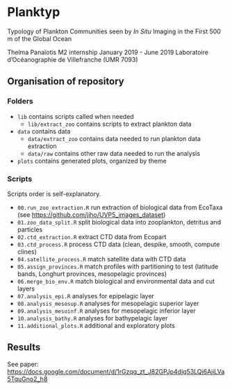 # Planktyp

Typology of Plankton Communities seen by *In Situ* Imaging in the First 500 m of the Global Ocean

Thelma Panaïotis M2 internship
January 2019 - June 2019
Laboratoire d’Océanographie de Villefranche (UMR 7093)


## Organisation of repository
### Folders
- `lib` contains scripts called when needed
    - `lib/extract_zoo` contains scripts to extract plankton data
- `data` contains data
    - `data/extract_zoo` contains data needed to run plankton data extraction
    - `data/raw` contains other raw data needed to run the analysis
- `plots` contains generated plots, organized by theme

### Scripts
Scripts order is self-explanatory. 
- `00.run_zoo_extraction.R` run extraction of biological data from EcoTaxa (see https://github.com/jiho/UVP5_images_dataset)
- `01.zoo_data_split.R` split biological data into zooplankton, detritus and particles
- `02.ctd_extraction.R` extract CTD data from Ecopart 
- `03.ctd_process.R` process CTD data (clean, despike, smooth, compute clines)
- `04.satellite_process.R` match satellite data with CTD data
- `05.assign_provinces.R` match profiles with partitioning to test (latitude bands, Longhurt provinces, mesopelagic provinces)
- `06.merge_bio_env.R` match biological and environmental data and cut layers
- `07.analysis_epi.R` analyses for epipelagic layer
- `08.analysis_mesosup.R` analyses for mesopelagic superior layer
- `09.analysis_mesoinf.R` analyses for mesopelagic inferior layer
- `10.analysis_bathy.R` analyses for bathypelagic layer
- `11.additional_plots.R` additional and exploratory plots


## Results
See paper: https://docs.google.com/document/d/1rGzqq_zt_J82GPJp4djq53LQi6AjiLVa5TquGno2_h8
